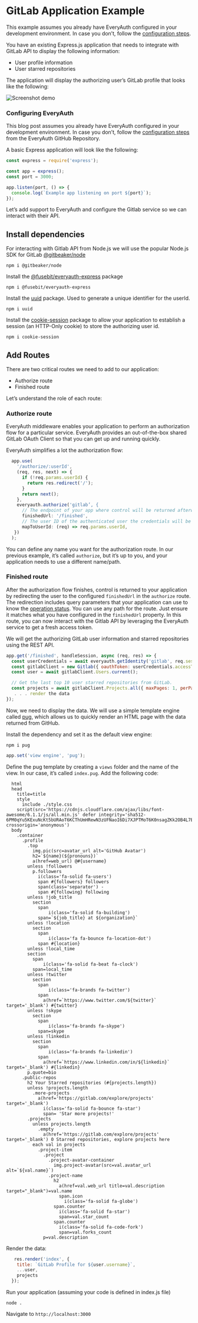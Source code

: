 # GitLab Application Example

This example assumes you already have EveryAuth configured in your development environment. In case you don’t, follow the [configuration steps](https://github.com/fusebit/everyauth-express#getting-started).

You have an existing Express.js application that needs to integrate with GitLab API to display the following information:
- User profile information
- User starred repositories

The application will display the authorizing user’s GitLab profile that looks like the following:

![Screenshot demo](blog-using-gitlab-with-everyauth.png "Screenshot demo")

### Configuring EveryAuth

This blog post assumes you already have EveryAuth configured in your development environment. In case you don’t, follow the [configuration steps](https://github.com/fusebit/everyauth-express#getting-started) from the EveryAuth GitHub Repository.

A basic Express application will look like the following:

```javascript
const express = require('express');

const app = express();
const port = 3000;

app.listen(port, () => {
  console.log(`Example app listening on port ${port}`);
});
```

Let’s add support to EveryAuth and configure the Gitlab service so we can interact with their API.

## Install dependencies

For interacting with Gitlab API from Node.js we will use the popular Node.js SDK for GitLab [@gitbeaker/node](https://www.npmjs.com/package/@gitbeaker/node)

```shell
npm i @gitbeaker/node
```

Install the [@fusebit/everyauth-express](https://www.npmjs.com/package/@fusebit/everyauth-express) package

```shell
npm i @fusebit/everyauth-express
```

Install the [uuid](https://www.npmjs.com/package/uuid) package. Used to generate a unique identifier for the userId.

```shell
npm i uuid
```
Install the [cookie-session](https://www.npmjs.com/package/cookie-session) package to allow your application to establish a session (an HTTP-Only cookie) to store the authorizing user id.

```shell
npm i cookie-session
```

## Add Routes

There are two critical routes we need to add to our application:

- Authorize route
- Finished route

Let’s understand the role of each route:

### Authorize route

EveryAuth middleware enables your application to perform an authorization flow for a particular service.
EveryAuth provides an out-of-the-box shared GitLab OAuth Client so that you can get up and running quickly.

EveryAuth simplifies a lot the authorization flow:

```javascript
  app.use(
    '/authorize/:userId',
    (req, res, next) => {
      if (!req.params.userId) {
        return res.redirect('/');
      }
      return next();
    },
    everyauth.authorize('gitlab’, {
      // The endpoint of your app where control will be returned afterwards
      finishedUrl: '/finished',
      // The user ID of the authenticated user the credentials will be associated with
      mapToUserId: (req) => req.params.userId,
   })
  );
```

You can define any name you want for the authorization route. In our previous example, it’s called `authorize`, but it’s up to you, and your application needs to use a different name/path. 

### Finished route

After the authorization flow finishes, control is returned to your application by redirecting the user to the configured `finishedUrl` in the `authorize` route.
The redirection includes query parameters that your application can use to know the [operation status](https://github.com/fusebit/everyauth-express#parameters---2).
You can use any path for the route. Just ensure it matches what you have configured in the `finishedUrl` property.
In this route, you can now interact with the Gitlab API by leveraging the EveryAuth service to get a fresh access token.
 
We will get the authorizing GitLab user information and starred repositories using the REST API.

```javascript
app.get('/finished', handleSession, async (req, res) => {
  const userCredentials = await everyauth.getIdentity('gitlab', req.session.userId);
  const gitlabClient = new Gitlab({ oauthToken: userCredentials.accessToken });
  const user = await gitlabClient.Users.current();

  // Get the last top 10 user starred repositories from GitLab.
  const projects = await gitlabClient.Projects.all({ maxPages: 1, perPage: 10, starred: true });
   . . . render the data
});
```

Now, we need to display the data. We will use a simple template engine called [pug](https://www.npmjs.com/package/pug), which allows us to quickly render an HTML page with the data returned from GitHub.

Install the dependency and set it as the default view engine:

```shell
npm i pug
```

```javascript
app.set('view engine', 'pug');
```

Define the pug template by creating a `views` folder and the name of the view. In our case, it’s called `index.pug`. Add the following code:

```pug
  html
  head
    title=title
    style
      include ./style.css
    script(src='https://cdnjs.cloudflare.com/ajax/libs/font-awesome/6.1.1/js/all.min.js' defer integrity='sha512-6PM0qYu5KExuNcKt5bURAoT6KCThUmHRewN3zUFNaoI6Di7XJPTMoT6K0nsagZKk2OB4L7E3q1uQKHNHd4stIQ==' crossorigin='anonymous')
  body
    .container
      .profile
        .top
          img.pic(src=avatar_url alt='GitHub Avatar')
          h2=`${name}(${pronouns})`
          a(href=web_url) @#{username}
        unless !followers
          p.followers
            i(class='fa-solid fa-users')
            span #{followers} followers
            span(class='separator') -
            span #{following} following
        unless !job_title
          section
            span
                i(class='fa-solid fa-building')
            span=`${job_title} at ${organization}`
        unless !location
          section
            span
                i(class='fa fa-bounce fa-location-dot')
            span #{location}
        unless !local_time
        section
          span
              i(class='fa-solid fa-beat fa-clock')
          span=local_time
        unless !twitter
          section
            span
                i(class='fa-brands fa-twitter')
            span 
              a(href=`https://www.twitter.com/${twitter}` target='_blank') #{twitter}
        unless !skype
          section
            span
                i(class='fa-brands fa-skype')
            span=skype
        unless !linkedin
          section
            span
                i(class='fa-brands fa-linkedin')
            span 
              a(href=`https://www.linkedin.com/in/${linkedin}` target='_blank') #{linkedin}
        p.quote=bio
      .public-repos
        h2 Your Starred repositories (#{projects.length})
        unless !projects.length
          .more-projects 
            a(href='https://gitlab.com/explore/projects' target='_blank')
              i(class='fa-solid fa-bounce fa-star')
              span= 'Star more projects!'
        .projects
          unless projects.length
            .empty
              a(href='https://gitlab.com/explore/projects' target='_blank') 0 Starred repositories, explore projects here
          each val in projects
            .project-item 
              .project
                .project-avatar-container
                  img.project-avatar(src=val.avatar_url alt=`${val.name}`)
                .project-name
                  h2
                    a(href=val.web_url title=val.description target="_blank")=val.name
                    span.icon 
                      i(class='fa-solid fa-globe')
                  span.counter
                    i(class='fa-solid fa-star')
                    span=val.star_count
                  span.counter
                    i(class='fa-solid fa-code-fork')
                    span=val.forks_count
              p=val.description
```

Render the data:

```javascript
   res.render('index', {
    title: `GitLab Profile for ${user.username}`,
    ...user,
    projects
  });
```

Run your application (assuming your code is defined in index.js file)

```shell
node .
```

Navigate to `http://localhost:3000`
